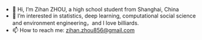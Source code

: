 - 👋 Hi, I’m Zihan ZHOU, a high school student from Shanghai, China
- 👀 I’m interested in statistics, deep learning, computational social science and environment engineering，and I love billiards.
- 📫 How to reach me: zihan.zhou856@gmail.com

<!---
zihan56/zihan56 is a ✨ special ✨ repository because its `README.md` (this file) appears on your GitHub profile.
You can click the Preview link to take a look at your changes.
--->
